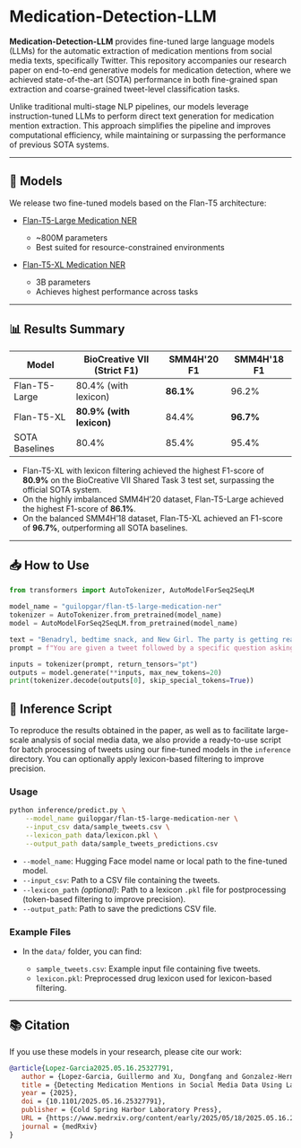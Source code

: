 # Medication-Detection-LLM

**Medication-Detection-LLM** provides fine-tuned large language models (LLMs) for the automatic extraction of medication mentions from social media texts, specifically Twitter. This repository accompanies our research paper on end-to-end generative models for medication detection, where we achieved state-of-the-art (SOTA) performance in both fine-grained span extraction and coarse-grained tweet-level classification tasks.

Unlike traditional multi-stage NLP pipelines, our models leverage instruction-tuned LLMs to perform direct text generation for medication mention extraction. This approach simplifies the pipeline and improves computational efficiency, while maintaining or surpassing the performance of previous SOTA systems.

---

## 🚀 Models

We release two fine-tuned models based on the Flan-T5 architecture:

* [Flan-T5-Large Medication NER](https://huggingface.co/guilopgar/flan-t5-large-medication-ner)

  * \~800M parameters
  * Best suited for resource-constrained environments
* [Flan-T5-XL Medication NER](https://huggingface.co/guilopgar/flan-t5-xl-medication-ner)

  * 3B parameters
  * Achieves highest performance across tasks

---

## 📊 Results Summary

| Model          | BioCreative VII (Strict F1) | SMM4H'20 F1 | SMM4H'18 F1 |
| -------------- | --------------------------- | ----------- | ----------- |
| Flan-T5-Large  | 80.4% (with lexicon)        | **86.1%**   | 96.2%       |
| Flan-T5-XL     | **80.9% (with lexicon)**    | 84.4%       | **96.7%**   |
| SOTA Baselines | 80.4%                       | 85.4%       | 95.4%       |

* Flan-T5-XL with lexicon filtering achieved the highest F1-score of **80.9%** on the BioCreative VII Shared Task 3 test set, surpassing the official SOTA system.
* On the highly imbalanced SMM4H’20 dataset, Flan-T5-Large achieved the highest F1-score of **86.1%**.
* On the balanced SMM4H’18 dataset, Flan-T5-XL achieved an F1-score of **96.7%**, outperforming all SOTA baselines.

---

## 📥 How to Use

```python
from transformers import AutoTokenizer, AutoModelForSeq2SeqLM

model_name = "guilopgar/flan-t5-large-medication-ner"
tokenizer = AutoTokenizer.from_pretrained(model_name)
model = AutoModelForSeq2SeqLM.from_pretrained(model_name)

text = "Benadryl, bedtime snack, and New Girl. The party is getting real."
prompt = f"You are given a tweet followed by a specific question asking about the content of the tweet. Your objective is to identify and list any drug names, medications, or dietary supplements mentioned in the tweet. If one or more are mentioned, list each distinctly, separated by a comma. If none are mentioned, return an empty list [].\nInput: Tweet: {text}\nQuestion: What are the drugs, medications or dietary supplements mentioned in the tweet?\nOutput:"

inputs = tokenizer(prompt, return_tensors="pt")
outputs = model.generate(**inputs, max_new_tokens=20)
print(tokenizer.decode(outputs[0], skip_special_tokens=True))
```

## 📄 Inference Script

To reproduce the results obtained in the paper, as well as to facilitate large-scale analysis of social media data, we also provide a ready-to-use script for batch processing of tweets using our fine-tuned models in the `inference` directory. You can optionally apply lexicon-based filtering to improve precision.

### Usage

```bash
python inference/predict.py \
    --model_name guilopgar/flan-t5-large-medication-ner \
    --input_csv data/sample_tweets.csv \
    --lexicon_path data/lexicon.pkl \
    --output_path data/sample_tweets_predictions.csv
```

* `--model_name`: Hugging Face model name or local path to the fine-tuned model.
* `--input_csv`: Path to a CSV file containing the tweets.
* `--lexicon_path` *(optional)*: Path to a lexicon `.pkl` file for postprocessing (token-based filtering to improve precision).
* `--output_path`: Path to save the predictions CSV file.

### Example Files

* In the `data/` folder, you can find:

  * `sample_tweets.csv`: Example input file containing five tweets.
  * `lexicon.pkl`: Preprocessed drug lexicon used for lexicon-based filtering.

---

## 📚 Citation

If you use these models in your research, please cite our work:

```bibtex
@article{Lopez-Garcia2025.05.16.25327791,
   author = {Lopez-Garcia, Guillermo and Xu, Dongfang and Gonzalez-Hernandez, Graciela},
   title = {Detecting Medication Mentions in Social Media Data Using Large Language Models},
   year = {2025},
   doi = {10.1101/2025.05.16.25327791},
   publisher = {Cold Spring Harbor Laboratory Press},
   URL = {https://www.medrxiv.org/content/early/2025/05/18/2025.05.16.25327791},
   journal = {medRxiv}
}
```
